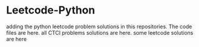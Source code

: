 # Leetcode-Python
adding the python leetcode problem solutions in this repositories. 
The code files are here.
all CTCI problems solutions are here.
some leetcode solutions are here






























































































































































































































